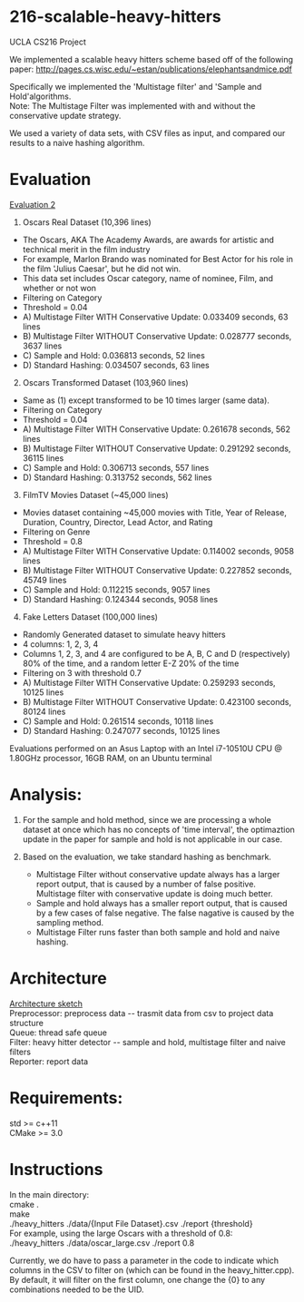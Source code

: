 # 216-scalable-heavy-hitters
UCLA CS216 Project

We implemented a scalable heavy hitters scheme based off of the following paper:
http://pages.cs.wisc.edu/~estan/publications/elephantsandmice.pdf

Specifically we implemented the 'Multistage filter' and 'Sample and Hold'algorithms.<br/>
  Note:  The Multistage Filter was implemented with and without the conservative update strategy.

We used a variety of data sets, with CSV files as input, and compared our results to a naive hashing algorithm.

# Evaluation

[Evaluation 2](./doc/evaluation_rick.md)

1) Oscars Real Dataset (10,396 lines)
  - The Oscars, AKA The Academy Awards, are awards for artistic and technical merit in the film industry
  - For example, Marlon Brando was nominated for Best Actor for his role in the film 'Julius Caesar', but he did not win.
  - This data set includes Oscar category, name of nominee, Film, and whether or not won
  - Filtering on Category
  - Threshold = 0.04
  - A) Multistage Filter WITH Conservative Update: 0.033409 seconds, 63 lines
  - B) Multistage Filter WITHOUT Conservative Update: 0.028777 seconds, 3637 lines
  - C) Sample and Hold: 0.036813 seconds, 52 lines
  - D) Standard Hashing: 0.034507 seconds, 63 lines
  
2) Oscars Transformed Dataset (103,960 lines)
  - Same as (1) except transformed to be 10 times larger (same data).
  - Filtering on Category
  - Threshold = 0.04
  - A) Multistage Filter WITH Conservative Update: 0.261678 seconds, 562 lines
  - B) Multistage Filter WITHOUT Conservative Update: 0.291292 seconds, 36115 lines
  - C) Sample and Hold: 0.306713 seconds, 557 lines
  - D) Standard Hashing: 0.313752 seconds, 562 lines

3) FilmTV Movies Dataset (~45,000 lines)
  - Movies dataset containing ~45,000 movies with Title, Year of Release, Duration, Country, Director, Lead Actor, and Rating
  - Filtering on Genre
  - Threshold = 0.8
  - A) Multistage Filter WITH Conservative Update: 0.114002 seconds, 9058 lines
  - B) Multistage Filter WITHOUT Conservative Update: 0.227852 seconds, 45749 lines
  - C) Sample and Hold: 0.112215 seconds, 9057 lines
  - D) Standard Hashing: 0.124344 seconds, 9058 lines

4) Fake Letters Dataset (100,000 lines)
  - Randomly Generated dataset to simulate heavy hitters
  - 4 columns: 1, 2, 3, 4
  - Columns 1, 2, 3, and 4 are configured to be A, B, C and D (respectively) 80% of the time, and a random letter E-Z 20% of the time
  - Filtering on 3 with threshold 0.7
  - A) Multistage Filter WITH Conservative Update: 0.259293 seconds, 10125 lines
  - B) Multistage Filter WITHOUT Conservative Update: 0.423100 seconds, 80124 lines
  - C) Sample and Hold: 0.261514 seconds, 10118 lines
  - D) Standard Hashing: 0.247077 seconds, 10125 lines

Evaluations performed on an Asus Laptop with an Intel i7-10510U CPU @ 1.80GHz processor, 16GB RAM, on an Ubuntu terminal

# Analysis:

1) For the sample and hold method, since we are processing a whole dataset at once which has no concepts of 'time interval', the optimaztion update in the paper for sample and hold is not applicable in our case.

2) Based on the evaluation, we take standard hashing as benchmark.
    - Multistage Filter without conservative update always has a larger report output, that is caused by a number of false positive. Multistage filter with conservative update is doing much better.
    - Sample and hold always has a smaller report output, that is caused by a few cases of false negative. The false nagative is caused by the sampling method.
    - Multistage Filter runs faster than both sample and hold and naive hashing.

# Architecture
[Architecture sketch](./architecture.pdf)<br/>
Preprocessor: preprocess data -- trasmit data from csv to project data structure<br/>
Queue: thread safe queue<br/>
Filter: heavy hitter detector -- sample and hold, multistage filter and naive filters<br/>
Reporter: report data<br/>
    

# Requirements:
std >= c++11<br/>
CMake >= 3.0

# Instructions
In the main directory:<br/>
cmake .<br/>
make<br/>
./heavy_hitters ./data/{Input File Dataset}.csv ./report {threshold}<br/>
For example, using the large Oscars with a threshold of 0.8:<br/>
    ./heavy_hitters ./data/oscar_large.csv ./report 0.8<br/>

Currently, we do have to pass a parameter in the code to indicate which columns in the CSV to filter on (which can be found in the heavy_hitter.cpp).<br/> 
By default, it will filter on the first column, one change the {0} to any combinations needed to be the UID.

